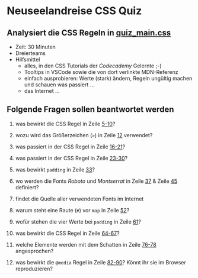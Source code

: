 # Neuseelandreise CSS Quiz

## Analysiert die CSS Regeln in [quiz_main.css](https://github.com/webmapping/nz/blob/main/quiz_main.css)

- Zeit: 30 Minuten
- Dreierteams
- Hilfsmittel
  - alles, in den CSS Tutorials der _Codecademy_ Gelernte ;-)
  - Tooltips in VSCode sowie die von dort verlinkte MDN-Referenz
  - einfach ausprobieren: Werte (stark) ändern, Regeln ungültig machen und schauen was passiert ...
  - das Internet ...

## Folgende Fragen sollen beantwortet werden

1. was bewirkt die CSS Regel in Zeile [5-10](https://github.com/webmapping/nz/blob/main/quiz_main.css#L5-L10)?

2. wozu wird das Größerzeichen (`>`) in Zeile [12](https://github.com/webmapping/nz/blob/main/quiz_main.css#L12) verwendet?

3. was passiert in der CSS Regel in Zeile [16-21](https://github.com/webmapping/nz/blob/main/quiz_main.css#L16-L21)?

4. was passiert in der CSS Regel in Zeile [23-30](https://github.com/webmapping/nz/blob/main/quiz_main.css#L23-L30)?

5. was bewirkt `padding` in Zeile [33](https://github.com/webmapping/nz/blob/main/quiz_main.css#L33)?

6. wo werden die Fonts _Roboto_ und _Montserrat_ in Zeile [37](https://github.com/webmapping/nz/blob/main/quiz_main.css#L37) & Zeile [45](https://github.com/webmapping/nz/blob/main/quiz_main.css#L45) definiert?

7. findet die Quelle aller verwendeten Fonts im Internet

8. warum steht eine Raute (`#`) vor `map` in Zeile [52](https://github.com/webmapping/nz/blob/main/quiz_main.css#L52)?

9. wofür stehen die vier Werte bei `padding` in Zeile [61](https://github.com/webmapping/nz/blob/main/quiz_main.css#L61)?

10. was bewirkt die CSS Regel in Zeile [64-67](https://github.com/webmapping/nz/blob/main/quiz_main.css#L64-L67)?

11. welche Elemente werden mit dem Schatten in Zeile [76-78](https://github.com/webmapping/nz/blob/main/quiz_main.css#L76-L78) angesprochen?

12. was bewirkt die `@media` Regel in Zeile [82-90](https://github.com/webmapping/nz/blob/main/quiz_main.css#L82-L90)? Könnt ihr sie im Browser reproduzieren?
